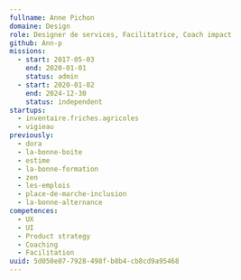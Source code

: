 ```yaml
---
fullname: Anne Pichon
domaine: Design
role: Designer de services, Facilitatrice, Coach impact
github: Ann-p
missions:
  - start: 2017-05-03
    end: 2020-01-01
    status: admin
  - start: 2020-01-02
    end: 2024-12-30
    status: independent
startups:
  - inventaire.friches.agricoles
  - vigieau
previously:
  - dora
  - la-bonne-boite
  - estime
  - la-bonne-formation
  - zen
  - les-emplois
  - place-de-marche-inclusion
  - la-bonne-alternance
competences:
  - UX
  - UI
  - Product strategy
  - Coaching
  - Facilitation
uuid: 5d050e07-7928-498f-b8b4-cb8cd9a95468
---
```

